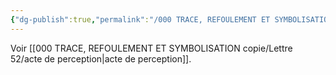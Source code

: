 ```yaml
---
{"dg-publish":true,"permalink":"/000 TRACE, REFOULEMENT ET SYMBOLISATION copie/Lettre 52/signes de perception/","created":"2024-07-23T09:39:51.414-04:00","updated":"2025-08-22T21:49:21.124-04:00"}
---
```



Voir [[000 TRACE, REFOULEMENT ET SYMBOLISATION copie/Lettre 52/acte de perception\|acte de perception]].